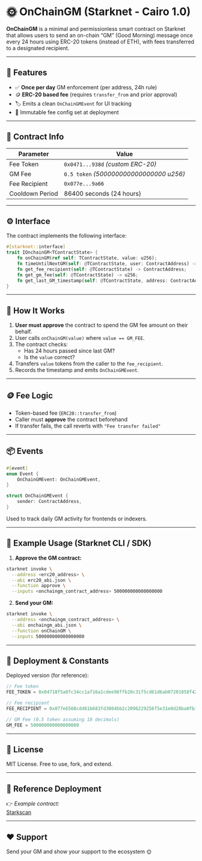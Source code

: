 # 🌞 OnChainGM (Starknet - Cairo 1.0)

**OnChainGM** is a minimal and permissionless smart contract on Starknet that allows users to send an on-chain “GM” (Good Morning) message once every 24 hours using ERC-20 tokens (instead of ETH), with fees transferred to a designated recipient.

---

## 🚀 Features

- ✅ **Once per day** GM enforcement (per address, 24h rule)
- 🪙 **ERC-20 based fee** (requires `transfer_from` and prior approval)
- 🏷️ Emits a clean `OnChainGMEvent` for UI tracking
- 🔐 Immutable fee config set at deployment

---

## 🧾 Contract Info

| Parameter         | Value                                  |
|------------------|----------------------------------------|
| Fee Token         | `0x0471...938d` *(custom ERC-20)*      |
| GM Fee            | `0.5 token` *(500000000000000000 u256)* |
| Fee Recipient     | `0x077e...9a66`                         |
| Cooldown Period   | 86400 seconds (24 hours)               |

---

## ⚙️ Interface

The contract implements the following interface:

```rust
#[starknet::interface]
trait IOnchainGM<TContractState> {
    fn onChainGM(ref self: TContractState, value: u256);
    fn timeUntilNextGM(self: @TContractState, user: ContractAddress) -> u256;
    fn get_fee_recipient(self: @TContractState) -> ContractAddress;
    fn get_gm_fee(self: @TContractState) -> u256;
    fn get_last_GM_timestamp(self: @TContractState, address: ContractAddress) -> u256;
}
```

---

## 🔐 How It Works

1. **User must approve** the contract to spend the GM fee amount on their behalf.
2. User calls `onChainGM(value)` where `value == GM_FEE`.
3. The contract checks:
   - Has 24 hours passed since last GM?
   - Is the `value` correct?
4. Transfers `value` tokens from the caller to the `fee_recipient`.
5. Records the timestamp and emits `OnChainGMEvent`.

---

## 🪙 Fee Logic

- Token-based fee (`ERC20::transfer_from`)
- Caller must **approve** the contract beforehand
- If transfer fails, the call reverts with `"Fee transfer failed"`

---

## 📦 Events

```rust
#[event]
enum Event {
    OnChainGMEvent: OnChainGMEvent,
}

struct OnChainGMEvent {
    sender: ContractAddress,
}
```

Used to track daily GM activity for frontends or indexers.

---

## 🧪 Example Usage (Starknet CLI / SDK)

1. **Approve the GM contract:**

```bash
starknet invoke \
  --address <erc20_address> \
  --abi erc20_abi.json \
  --function approve \
  --inputs <onchaingm_contract_address> 500000000000000000
```

2. **Send your GM:**

```bash
starknet invoke \
  --address <onchaingm_contract_address> \
  --abi onchaingm_abi.json \
  --function onChainGM \
  --inputs 500000000000000000
```

---

## 🧭 Deployment & Constants

Deployed version (for reference):

```rust
// Fee token
FEE_TOKEN = 0x04718f5a0fc34cc1af16a1cdee98ffb20c31f5cd61d6ab07201858f4287c938d

// Fee recipient
FEE_RECIPIENT = 0x077e6508cdd61b683fd3004bb2c2096229256f5e31e0d28ba0fb1a3748089a66

// GM Fee (0.5 token assuming 18 decimals)
GM_FEE = 500000000000000000
```

---

## 📜 License

MIT License. Free to use, fork, and extend.

---

## 📎 Reference Deployment

👉 *Example contract:*  
[Starkscan](https://starkscan.co/contract/0x03830e4eda8e20783529b5316c0469f6f471b72c89be5369fbd5246c77b21936)


---

## ❤️ Support

Send your GM and show your support to the ecosystem 🌞
